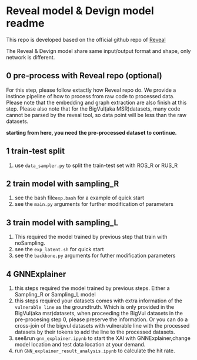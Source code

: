 # Reveal model & Devign model readme

This repo is developed based on the official github repo of [Reveal](https://github.com/VulDetProject/ReVeal)

The Reveal & Devign model share same input/output format and shape, only network is different. 

## 0 pre-process with Reveal repo (optional)
For this step, please follow extactly how Reveal repo do. We provide a instince pipeline of how to process from raw code to processed data. Please note that the embedding and graph extraction are also finish at this step.
Please also note that for the BigVul(aka MSR)datasets, many code cannot be parsed by the reveal tool, so data point will be less than the raw datasets.

**starting from here, you need the pre-processed dataset to continue.**

## 1 train-test split
1.  use `data_sampler.py` to split the train-test set with ROS_R or RUS_R

## 2 train model with sampling_R
1.  see the bash file`exp.bash` for a example of quick start
2.  see the `main.py` arguments for further modification of parameters

## 3 train model with sampling_L
1. This required the model trained by previous step that train with noSampling.
2. see the `exp_latent.sh` for quick start
3. see the `backbone.py` arguments for futher modification parameters

## 4 GNNExplainer
1. this steps required the model trained by previous steps. Either a Sampling_R or Sampling_L model
2. this steps required your datasets comes with extra information of the `vulnerable line` as the groundtruth. Which is only provided in the BigVul(aka msr)datasets,
when proceeding the BigVul datasets in the pre-procesing step 0, please preserve the information. Or you can do a cross-join of the bigvul datasets with vulnerable line with the processed datasets by their tokens to add the line to the processed datasets.
3. see&run  `gnn_explainer.ipynb` to start the XAI with GNNExplainer,change model location and test data location at your demand.
4. run `GNN_explainer_result_analysis.ipynb` to calculate the hit rate.